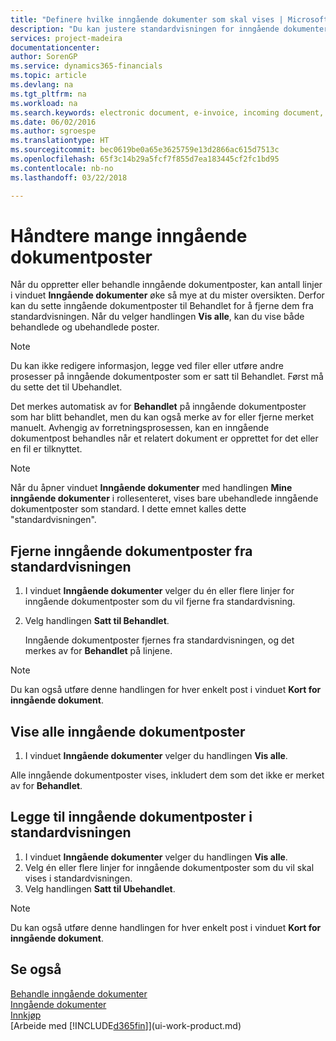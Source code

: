 ```yaml
---
title: "Definere hvilke inngående dokumenter som skal vises | Microsoft-dokumentasjon"
description: "Du kan justere standardvisningen for inngående dokumenter, for eksempel e-fakturaer, for å få bedre oversikt over behandlede og ubehandlede poster."
services: project-madeira
documentationcenter: 
author: SorenGP
ms.service: dynamics365-financials
ms.topic: article
ms.devlang: na
ms.tgt_pltfrm: na
ms.workload: na
ms.search.keywords: electronic document, e-invoice, incoming document, OCR, ecommerce, document exchange, import invoice
ms.date: 06/02/2016
ms.author: sgroespe
ms.translationtype: HT
ms.sourcegitcommit: bec0619be0a65e3625759e13d2866ac615d7513c
ms.openlocfilehash: 65f3c14b29a5fcf7f855d7ea183445cf2fc1bd95
ms.contentlocale: nb-no
ms.lasthandoff: 03/22/2018

---
```

# <a name="manage-many-incoming-document-records"></a>Håndtere mange inngående dokumentposter
Når du oppretter eller behandle inngående dokumentposter, kan antall linjer i vinduet **Inngående dokumenter** øke så mye at du mister oversikten. Derfor kan du sette inngående dokumentposter til Behandlet for å fjerne dem fra standardvisningen. Når du velger handlingen **Vis alle**, kan du vise både behandlede og ubehandlede poster.

> [!NOTE]  
>   Du kan ikke redigere informasjon, legge ved filer eller utføre andre prosesser på inngående dokumentposter som er satt til Behandlet. Først må du sette det til Ubehandlet.

Det merkes automatisk av for **Behandlet** på inngående dokumentposter som har blitt behandlet, men du kan også merke av for eller fjerne merket manuelt. Avhengig av forretningsprosessen, kan en inngående dokumentpost behandles når et relatert dokument er opprettet for det eller en fil er tilknyttet.

> [!NOTE]  
>   Når du åpner vinduet **Inngående dokumenter** med handlingen **Mine inngående dokumenter** i rollesenteret, vises bare ubehandlede inngående dokumentposter som standard. I dette emnet kalles dette "standardvisningen".

## <a name="to-remove-incoming-document-records-from-the-default-view"></a>Fjerne inngående dokumentposter fra standardvisningen
1. I vinduet **Inngående dokumenter** velger du én eller flere linjer for inngående dokumentposter som du vil fjerne fra standardvisning.
2. Velg handlingen **Satt til Behandlet**.

    Inngående dokumentposter fjernes fra standardvisningen, og det merkes av for **Behandlet** på linjene.

> [!NOTE]  
>   Du kan også utføre denne handlingen for hver enkelt post i vinduet **Kort for inngående dokument**.

## <a name="to-view-all-incoming-document-records"></a>Vise alle inngående dokumentposter
1. I vinduet **Inngående dokumenter** velger du handlingen **Vis alle**.

Alle inngående dokumentposter vises, inkludert dem som det ikke er merket av for **Behandlet**.

## <a name="to-add-incoming-document-records-to-the-default-view"></a>Legge til inngående dokumentposter i standardvisningen
1. I vinduet **Inngående dokumenter** velger du handlingen **Vis alle**.
2. Velg én eller flere linjer for inngående dokumentposter som du vil skal vises i standardvisningen.
3. Velg handlingen **Satt til Ubehandlet**.  

> [!NOTE]  
>   Du kan også utføre denne handlingen for hver enkelt post i vinduet **Kort for inngående dokument**.

## <a name="see-also"></a>Se også
[Behandle inngående dokumenter](across-process-income-documents.md)  
[Inngående dokumenter](across-income-documents.md)  
[Innkjøp](purchasing-manage-purchasing.md)  
[Arbeide med [!INCLUDE[d365fin](includes/d365fin_md.md)]](ui-work-product.md)

